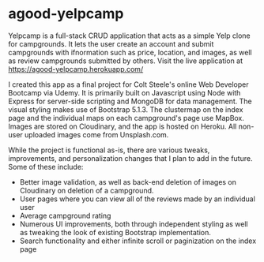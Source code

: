 # agood-yelpcamp

Yelpcamp is a full-stack CRUD application that acts as a simple Yelp clone for campgrounds. It lets the user create an account and submit campgrounds with ifnormation such as price, location, and images, as well as review campgrounds submitted by others. 
Visit the live application at https://agood-yelpcamp.herokuapp.com/

I created this app as a final project for Colt Steele's online Web Developer Bootcamp via Udemy. It is primarily built on Javascript using Node with Express for server-side scripting and MongoDB for data management. The visual styling makes use of Bootstrap 5.1.3. The clustermap on the index page and the individual maps on each campground's page use MapBox. Images are stored on Cloudinary, and the app is hosted on Heroku. All non-user uploaded images come from Unsplash.com.

While the project is functional as-is, there are various tweaks, improvements, and personalization changes that I plan to add in the future. Some of these include:
- Better image validation, as well as back-end deletion of images on Cloudinary on deletion of a campground.
- User pages where you can view all of the reviews made by an individual user
- Average campground rating
- Numerous UI improvements, both through independent styling as well as tweaking the look of existing Bootstrap implementation.
- Search functionality and either infinite scroll or paginization on the index page
